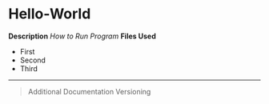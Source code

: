 # Hello-World
**Description**
*How to Run Program*
**Files Used**
- First
- Second
- Third 
---
> Additional Documentation
> Versioning
